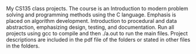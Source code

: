 My CS135 class projects. The course is an Introduction to modern problem solving and programming methods using the C language. Emphasis is placed on algorithm development. Introduction to procedural and data abstraction, emphasizing design, testing, and documentation. Run all projects using gcc to compile and then ./a.out to run the main files. Project descriptions are included in the pdf file of the folders or stated in other files in the folders. <fileName>

